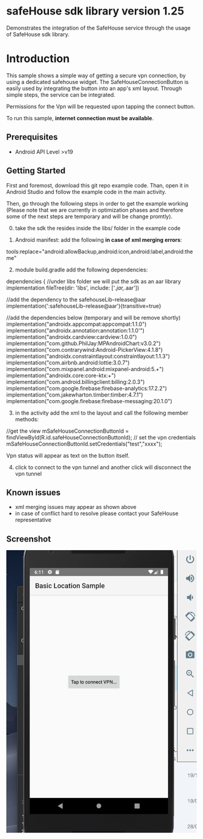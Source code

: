 safeHouse sdk library version 1.25
==================================

Demonstrates the integration of the SafeHouse service through the usage of SafeHouse sdk library.


Introduction
============

This sample shows a simple way of getting a secure vpn connection, by using a dedicated safehouse widget.
The SafeHouseConnectionButton is easily used by integrating the button into an app's xml layout.
Through simple steps, the service can be integrated.

Permissions for the Vpn will be requested upon tapping the connect button.

To run this sample, **internet connection must be available**.


Prerequisites
--------------
- Android API Level >v19

Getting Started
---------------

First and foremost, download this git repo example code.
Than, open it in Android Studio and follow the example code in the main activity.

Then, go through the following steps in order to get the example working
(Please note that we are currently in optimization phases and therefore some of the next steps are temporary and will be change promtly).

0. take the sdk the resides inside the libs/ folder in the example code

1. Android manifest: add the following **in case of xml merging errors**:

  tools:replace="android:allowBackup,android:icon,android:label,android:theme"

2. module build.gradle
add the following dependencies:

dependencies {
//under libs folder we will put the sdk as an aar library
implementation fileTree(dir: 'libs', include: ['*.jar,*.aar'])

//add the dependency to the safehouseLib-release@aar
 implementation(':safehouseLib-release@aar'){transitive=true}

//add the dependencies below (temporary and will be remove shortly)
implementation("androidx.appcompat:appcompat:1.1.0")
implementation("androidx.annotation:annotation:1.1.0'")
implementation("androidx.cardview:cardview:1.0.0")
implementation("com.github.PhilJay:MPAndroidChart:v3.0.2")
implementation("com.contrarywind:Android-PickerView:4.1.8")
implementation("androidx.constraintlayout:constraintlayout:1.1.3")
implementation("com.airbnb.android:lottie:3.0.7")
implementation("com.mixpanel.android:mixpanel-android:5.+")
implementation("androidx.core:core-ktx:+")
implementation("com.android.billingclient:billing:2.0.3")
implementation("com.google.firebase:firebase-analytics:17.2.2")
implementation("com.jakewharton.timber:timber:4.7.1")
implementation("com.google.firebase:firebase-messaging:20.1.0")

3. in the activity add the xml to the layout and call the following member methods:

//get the view
mSafeHouseConnectionButtonId = findViewById(R.id.safeHouseConnectionButtonId);
// set the vpn credentials
mSafeHouseConnectionButtonId.setCredentials("test","xxxx");
   
Vpn status will appear as text on the button itself.

4. click to connect to the vpn tunnel and another click will disconnect the vpn tunnel

Known issues
------------
- xml merging issues may appear as shown above
- in case of conflict hard to resolve please contact your SafeHouse representative
    
Screenshot
----------

  ![test](https://github.com/mariotavor/safeHouseSdkExampleCode/blob/master/Screen%20Shot%202020-01-23%20at%2018.11.38.png)
  
